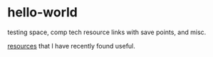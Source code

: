 # hello-world
testing space, comp tech resource links with save points, and misc.

[resources](resources.md) that I have recently found useful.
